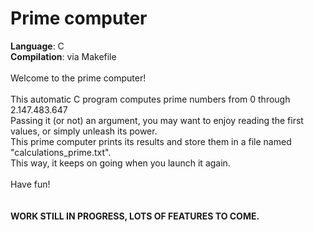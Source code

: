 # Prime computer
<b>Language</b>: C<br>
<b>Compilation</b>: via Makefile<br>
<br>
Welcome to the prime computer!<br>
<br>
This automatic C program computes prime numbers from 0 through 2.147.483.647<br>
Passing it (or not) an argument, you may want to enjoy reading the first values, or simply unleash its power.<br>
This prime computer prints its results and store them in a file named "calculations_prime.txt".<br>
This way, it keeps on going when you launch it again.<br>
<br>
Have fun!<br>
<br>
<br>
<b>WORK STILL IN PROGRESS, LOTS OF FEATURES TO COME.</b>